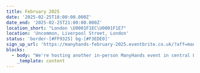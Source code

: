 ```yaml
---
title: February 2025
date: '2025-02-25T18:00:00.000Z'
date_end: '2025-02-25T21:00:00.000Z'
location_short: "London \U0001F1EC\U0001F1E7"
location: 'Uncommon, Liverpool Street, London'
status: 'border-[#FF9325] bg-[#F3EDE0]'
sign_up_url: 'https://manyhands-february-2025.eventbrite.co.uk/?aff=manyhandswebsite'
blocks:
  - body: "We're hosting another in-person ManyHands event in central London and we'd love to see you there.\U0001F918\n\nOur ManyHands February 2025 edition is brought to you by Digital Product People!\n\nWith our randomiser spinning up a unique product challenge on the night and speakers on board to spark inspiration, you're guaranteed a fun & creative evening! \U0001F64C\n\nGet ready to connect, learn, and collaborate with like-minded digital product enthusiasts. Network with likeminded pros, explore fun product challenges, and join our community of experts.\n\nWe'll provide great talks, hot pizza and cold drinks. What more would you like?!\n\nSee you there!\n"
    _template: content
---
```



